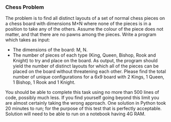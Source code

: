 ### Chess Problem ### 
The problem is to find all distinct layouts of a set of normal chess pieces on a chess board with dimensions M×N 
where none of the pieces is in a position to take any of the others. Assume the colour of the piece does not matter, 
and that there are no pawns among the pieces.
Write a program which takes as input:
- The dimensions of the board: M, N.
- The number of pieces of each type (King, Queen, Bishop, Rook and Knight) to try and place on the board.
As output, the program should yield the number of distinct layouts for which all of the pieces can be placed on the 
board without threatening each other. 
Please find the total number of unique configurations for a 6x9 board with 2 Kings, 1 Queen, 1 Bishop, 1 Rook and 
1 Knight.

You should be able to complete this task using no more than 500 lines of code, possibly much less. If you find yourself 
going beyond this limit you are almost certainly taking the wrong approach.
One solution in Python took 20 minutes to run; for the purpose of this test that is perfectly acceptable.
Solution will need to be able to run on a notebook having 4G RAM.

